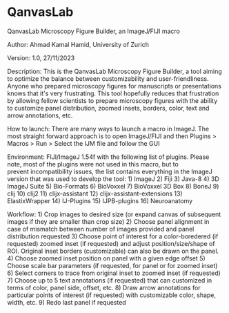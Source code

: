 # QanvasLab
QanvasLab Microscopy Figure Builder, an ImageJ/FIJI macro

Author: Ahmad Kamal Hamid, University of Zurich

Version: 1.0, 27/11/2023 
 
Description: This is the QanvasLab Microscopy Figure Builder, a tool aiming to optimize the balance between customizability and user-friendliness.
  		Anyone who prepared microscopy figures for manuscripts or presentations knows that it's very frustrating. This tool hopefully reduces
  		that frustration by allowing fellow scientists to prepare microscopy figures with the ability to customize panel distribution, zoomed insets,
  		borders, color, text and arrow annotations, etc. 

How to launch: There are many ways to launch a macro in ImageJ. The most straight forward approach is to open ImageJ/FIJI and then
    Plugins > Macros > Run > Select the IJM file and follow the GUI
    
Environment: FIJI/ImageJ 1.54f with the following list of plugins. Please note, most of the plugins were not used in this macro, but to  
  		prevent incompatibility issues, the list contains everything in the ImageJ version that was used to develop the tool:
  			1) ImageJ
  			2) Fiji
  			3) Java-8
  			4) 3D ImageJ Suite
  			5) Bio-Formats
  			6) BioVoxxel
  			7) BioVoxxel 3D Box
 	  		8) BoneJ
  			9) clij
  			10) clij2
  			11) clijx-assistant
  			12) clijx-assistant-extensions
  			13) ElastixWrapper
  			14) IJ-Plugins
  			15) IJPB-plugins
  			16) Neuroanatomy

Workflow:
  			1) Crop images to desired size (or expand canvas of subsequent images if they are smaller than crop size)
  			2) Choose panel alignment in case of mismatch between number of images provided and panel distribution requested
  			3) Choose point of interest for a color-boredered (if requested) zoomed inset (if requested) and adjust position/size/shape of ROI.
  				Original inset borders (customizable) can also be drawn on the panel.
  			4) Choose zoomed inset position on panel with a given edge offset
  			5) Choose scale bar parameters (if requested, for panel or for zoomed inset)
  			6) Select corners to trace from original inset to zoomed inset (if requested)
  			7) Choose up to 5 text annotations (if requested) that can customized in terms of color, panel side, offset, etc. 
  			8) Draw arrow annotations for particular points of interest (if requested) with customizable color, shape, width, etc.
  			9) Redo last panel if requested

